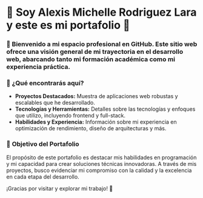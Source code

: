 # 🌟 Soy Alexis Michelle Rodriguez Lara y este es mi portafolio 🌟

### 👋 Bienvenido a mi espacio profesional en GitHub. Este sitio web ofrece una visión general de mi trayectoria en el desarrollo web, abarcando tanto mi formación académica como mi experiencia práctica.

### 🚀 **¿Qué encontrarás aquí?**
- **Proyectos Destacados:** Muestra de aplicaciones web robustas y escalables que he desarrollado.
- **Tecnologías y Herramientas:** Detalles sobre las tecnologías y enfoques que utilizo, incluyendo frontend y full-stack.
- **Habilidades y Experiencia:** Información sobre mi experiencia en optimización de rendimiento, diseño de arquitecturas y más.

### 🎯 **Objetivo del Portafolio**
El propósito de este portafolio es destacar mis habilidades en programación y mi capacidad para crear soluciones técnicas innovadoras. A través de mis proyectos, busco evidenciar mi compromiso con la calidad y la excelencia en cada etapa del desarrollo.

¡Gracias por visitar y explorar mi trabajo! 🚀

